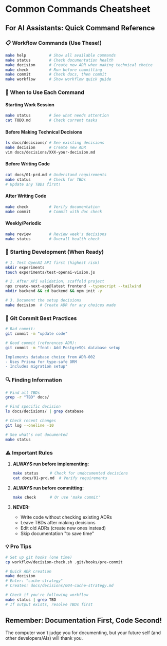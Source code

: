 # Common Commands Cheatsheet

## For AI Assistants: Quick Command Reference

### 📋 Workflow Commands (Use These!)
```bash
make help          # Show all available commands
make status        # Check documentation health
make decision      # Create new ADR when making technical choice
make check         # Run before committing
make commit        # Check docs, then commit
make workflow      # Show workflow quick guide
```

### 🎯 When to Use Each Command

#### Starting Work Session
```bash
make status        # See what needs attention
cat TODO.md        # Check current tasks
```

#### Before Making Technical Decisions
```bash
ls docs/decisions/ # See existing decisions
make decision      # Create new ADR
vim docs/decisions/XXX-your-decision.md
```

#### Before Writing Code
```bash
cat docs/01-prd.md # Understand requirements
make status        # Check for TBDs
# Update any TBDs first!
```

#### After Writing Code
```bash
make check         # Verify documentation
make commit        # Commit with doc check
```

#### Weekly/Periodic
```bash
make review        # Review week's decisions
make status        # Overall health check
```

### 🚀 Starting Development (When Ready)

```bash
# 1. Test OpenAI API first (highest risk)
mkdir experiments
touch experiments/test-openai-vision.js

# 2. After API validation, scaffold project
npx create-next-app@latest frontend --typescript --tailwind
mkdir backend && cd backend && npm init -y

# 3. Document the setup decisions
make decision  # Create ADR for any choices made
```

### 📝 Git Commit Best Practices

```bash
# Bad commit:
git commit -m "update code"

# Good commit (references ADR):
git commit -m "feat: Add PostgreSQL database setup

Implements database choice from ADR-002
- Uses Prisma for type-safe ORM
- Includes migration setup"
```

### 🔍 Finding Information

```bash
# Find all TBDs
grep -r "TBD" docs/

# Find specific decision
ls docs/decisions/ | grep database

# Check recent changes
git log --oneline -10

# See what's not documented
make status
```

### ⚠️ Important Rules

1. **ALWAYS run before implementing:**
   ```bash
   make status     # Check for undocumented decisions
   cat docs/01-prd.md  # Verify requirements
   ```

2. **ALWAYS run before committing:**
   ```bash
   make check      # Or use 'make commit'
   ```

3. **NEVER:**
   - Write code without checking existing ADRs
   - Leave TBDs after making decisions
   - Edit old ADRs (create new ones instead)
   - Skip documentation "to save time"

### 💡 Pro Tips

```bash
# Set up git hooks (one time)
cp workflow/decision-check.sh .git/hooks/pre-commit

# Quick ADR creation
make decision
# Enter: "cache-strategy"
# Creates: docs/decisions/004-cache-strategy.md

# Check if you're following workflow
make status | grep TBD
# If output exists, resolve TBDs first
```

## Remember: Documentation First, Code Second!

The computer won't judge you for documenting, but your future self (and other developers/AIs) will thank you.